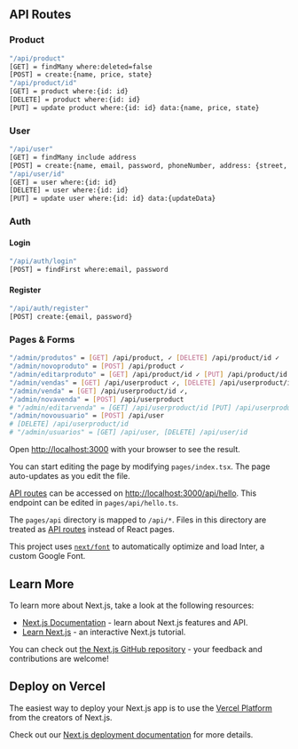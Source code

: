 ## API Routes

### Product

```bash
"/api/product"
[GET] = findMany where:deleted=false
[POST] = create:{name, price, state}
"/api/product/id"
[GET] = product where:{id: id}
[DELETE] = product where:{id: id}
[PUT] = update product where:{id: id} data:{name, price, state}
```

### User

```bash
"/api/user"
[GET] = findMany include address
[POST] = create:{name, email, password, phoneNumber, address: {street, city, state}}
"/api/user/id"
[GET] = user where:{id: id}
[DELETE] = user where:{id: id}
[PUT] = update user where:{id: id} data:{updateData}
```

### Auth

#### Login

```bash
"/api/auth/login"
[POST] = findFirst where:email, password
```

#### Register

```bash
"/api/auth/register"
[POST] create:{email, password}
```

### Pages & Forms

```bash
"/admin/produtos" = [GET] /api/product, ✓ [DELETE] /api/product/id ✓
"/admin/novoproduto" = [POST] /api/product ✓
"/admin/editarproduto" = [GET] /api/product/id ✓ [PUT] /api/product/id ✓ [PUT] /api/inventory/id ✓ OR [POST] /api/inventory ✓
"/admin/vendas" = [GET] /api/userproduct ✓, [DELETE] /api/userproduct/id ✓
"/admin/venda" = [GET] /api/userproduct/id ✓,
"/admin/novavenda" = [POST] /api/userproduct
# "/admin/editarvenda" = [GET] /api/userproduct/id [PUT] /api/userproduct/id
"/admin/novousuario" = [POST] /api/user
# [DELETE] /api/userproduct/id
# "/admin/usuarios" = [GET] /api/user, [DELETE] /api/user/id
```

Open [http://localhost:3000](http://localhost:3000) with your browser to see the result.

You can start editing the page by modifying `pages/index.tsx`. The page auto-updates as you edit the file.

[API routes](https://nextjs.org/docs/api-routes/introduction) can be accessed on [http://localhost:3000/api/hello](http://localhost:3000/api/hello). This endpoint can be edited in `pages/api/hello.ts`.

The `pages/api` directory is mapped to `/api/*`. Files in this directory are treated as [API routes](https://nextjs.org/docs/api-routes/introduction) instead of React pages.

This project uses [`next/font`](https://nextjs.org/docs/basic-features/font-optimization) to automatically optimize and load Inter, a custom Google Font.

## Learn More

To learn more about Next.js, take a look at the following resources:

- [Next.js Documentation](https://nextjs.org/docs) - learn about Next.js features and API.
- [Learn Next.js](https://nextjs.org/learn) - an interactive Next.js tutorial.

You can check out [the Next.js GitHub repository](https://github.com/vercel/next.js/) - your feedback and contributions are welcome!

## Deploy on Vercel

The easiest way to deploy your Next.js app is to use the [Vercel Platform](https://vercel.com/new?utm_medium=default-template&filter=next.js&utm_source=create-next-app&utm_campaign=create-next-app-readme) from the creators of Next.js.

Check out our [Next.js deployment documentation](https://nextjs.org/docs/deployment) for more details.

```

```
